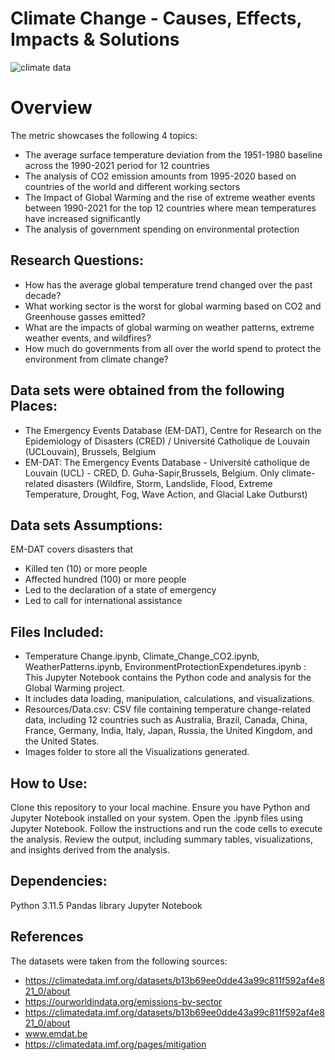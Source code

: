 # Climate Change - Causes, Effects, Impacts & Solutions

![climate data](https://github.com/vivsarraf/GroupProject/assets/135401654/691477aa-1ec1-401d-808c-559977cea6af)


# Overview 
The metric showcases the following 4 topics:
 - The average surface temperature deviation from the 1951-1980 baseline across the 1990-2021 period for 12 countries
 - The analysis of CO2 emission amounts from 1995-2020 based on countries of the world and different working sectors
 - The Impact of Global Warming and the rise of extreme weather events between 1990-2021 for the top 12 countries where mean temperatures have increased significantly
 - The analysis of government spending on environmental protection
 ## Research Questions:
 - How has the average global temperature trend changed over the past decade?
 - What working sector is the worst for global warming based on CO2 and Greenhouse gasses emitted?
 - What are the impacts of global warming on weather patterns, extreme weather events, and wildfires?
 - How much do governments from all over the world spend to protect the environment from climate change?
   
 ## Data sets were obtained from the following Places:
  - The Emergency Events Database (EM-DAT), Centre for Research on the Epidemiology of Disasters (CRED) / Université 
     Catholique de Louvain (UCLouvain), Brussels, Belgium 
  - EM-DAT: The Emergency Events Database - Université catholique de Louvain (UCL) - CRED, D. Guha-Sapir,Brussels, Belgium. Only climate-related 
     disasters (Wildfire, Storm, Landslide, Flood, Extreme Temperature, Drought, 
     Fog, Wave Action, and Glacial Lake Outburst) 
        
 ## Data sets Assumptions:
 EM-DAT covers disasters that
   - Killed ten (10) or more people 
   - Affected hundred (100) or more people 
   - Led to the declaration of a state of emergency
   - Led to call for international assistance 

## Files Included:
- Temperature Change.ipynb, Climate_Change_CO2.ipynb, WeatherPatterns.ipynb, EnvironmentProtectionExpendetures.ipynb : This Jupyter Notebook contains the Python code and analysis for the Global Warming project.
- It includes data loading, manipulation, calculations, and visualizations.
- Resources/Data.csv: CSV file containing temperature change-related data, including 12 countries such as Australia, Brazil, Canada, China, France, 
  Germany, India, Italy, Japan, Russia, the United Kingdom, and the United States.
- Images folder to store all the Visualizations generated.

## How to Use:
Clone this repository to your local machine. Ensure you have Python and Jupyter Notebook installed on your system. Open the .ipynb files using Jupyter Notebook. Follow the instructions and run the code cells to execute the analysis. Review the output, including summary tables, visualizations, and insights derived from the analysis.

## Dependencies:
Python 3.11.5
Pandas library
Jupyter Notebook 

## References
The datasets were taken from the following sources:
- https://climatedata.imf.org/datasets/b13b69ee0dde43a99c811f592af4e821_0/about
- https://ourworldindata.org/emissions-by-sector
- https://climatedata.imf.org/datasets/b13b69ee0dde43a99c811f592af4e821_0/about
- www.emdat.be
- https://climatedata.imf.org/pages/mitigation
